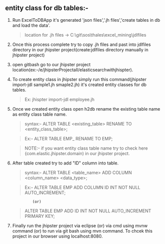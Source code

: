 entity class for db tables:-
---

1. Run ExcelToDBApp it's generated 'json files','.jh files','create tables in db and load the data'.

	> location for .jh files -> C:\git\sos\thales\excel_mining\jdlfiles
	
2. Once this process complete try to copy .jh files and past into jdlfiles directory in our jhipster project(create:jdlfiles directory manually in jhipster project)
3. open gitbash go to our jhipster project location(ex:-/e/jhipsterProjectall/elasticsearchwithjhispter).
4. To create entity class in jhipster simply run this command(jhipster import-jdl sample1.jh smaple2.jh) it's created entity classes for db tables.

	> Ex: jhispter import-jdl employee.jh 
	
5. Once we created entity class open h2db rename the existing table name as entity class table name.

	> syntax:- ALTER TABLE <existing_table> RENAME TO <entity_class_table>;
	
	> Ex:- ALTER TABLE EMP_ RENAME TO EMP;
	
	> NOTE:- if you want entity class table name try to check here {com.elastic.jhipster.domain) in our jhipster project.
6. After table created try to add "ID" column into table.

	> syntax:- ALTER TABLE <table_name> ADD COLUMN <column_name> <data_type>;
	
	> Ex:- ALTER TABLE EMP ADD COLUMN ID INT NOT NULL AUTO_INCREMENT;
	
				(or)
				
	> ALTER TABLE EMP ADD ID INT NOT NULL AUTO_INCREMENT PRIMARY KEY;
	
	
7. Finally run the jhipster project via eclipse (or) via cmd using mvnw command (or) to run via git bash using mvn command. To chcek this project in our browser using localhost:8080.
 
